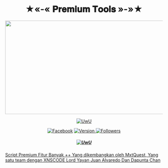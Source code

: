 <h1 align="center">
  ★«-« 𝐏𝐫𝐞𝐦𝐢𝐮𝐦 𝐓𝐨𝐨𝐥𝐬 »-»★
</h1>
<p align="center">
<img src="https://media1.tenor.com/m/oDI9G-MmSQsAAAAC/zenitsu-kimetsu-no-yaiba.gif" width="600" height="300">
</p>
<p align="center">
<a href="https://github.com/MrxMilzu"><img src="http://readme-typing-svg.herokuapp.com?color=E9967A&center=true&vCenter=true&multiline=false&lines=Ingin+License+Hub+MxtQuest" alt="UwU">
</p>
<p align="center">
<a href="https://web.facebook.com/profile.php?id=100071637038126"><img title="Facebook" src="https://img.shields.io/badge/Facebook-blue?logo=Facebook&logoColor=blue&labelColor=white&style=flat-square"></a>
<a href="https://deno.land" target="_blank">
<img src="https://img.shields.io/badge/Version-0.2-7DCDE3?style=for-the-badge" alt="Version">
<a href="https://github.com/MrxMilzu?tab=followers"><img title="Followers" src="https://img.shields.io/github/followers/MrxMilzu?logo=Github&color=green&style=flat-square"></a>
</p>
<h5 align="center">
<a href="https://github.com/MrxMilzu"><img src="http://readme-typing-svg.herokuapp.com?color=E9967A&center=true&vCenter=true&multiline=false&lines=Script+Premium+License+Berbayar" alt="UwU">
</h5>
Script Premium Fitur Banyak ++ Yang dikembangkan oleh MxtQuest, Yang satu team dengan XNSCODE Lord Yayan Juan Alvaredo Dan Dapunta Chan
